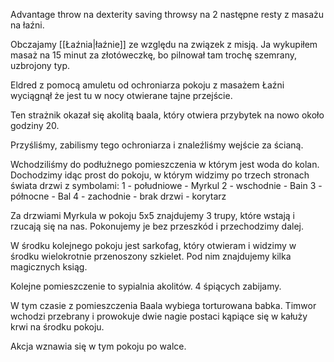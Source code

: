 Advantage throw na dexterity saving throwsy na 2 następne resty z masażu na łaźni.

Obczajamy [[Łaźnia|łaźnie]] ze względu na związek z misją. Ja wykupiłem masaż na 15 minut za złotóweczkę, bo pilnował tam trochę szemrany, uzbrojony typ.

Eldred z pomocą amuletu od ochroniarza pokoju z masażem Łaźni wyciągnął że jest tu w nocy otwierane tajne przejście.


Ten strażnik okazał się akolitą baala, który otwiera przybytek na nowo około godziny 20.


Przyśliśmy, zabilismy tego ochroniarza i znaleźliśmy wejście za ścianą.

Wchodziliśmy do podłużnego pomieszczenia w którym jest woda do kolan. Dochodzimy idąc prost do pokoju, w którym widzimy po trzech stronach świata drzwi z symbolami:
1 - południowe - Myrkul
2 - wschodnie - Bain
3 - północne - Bal
4 - zachodnie - brak drzwi - korytarz

Za drzwiami Myrkula w pokoju 5x5 znajdujemy 3 trupy, które wstają i rzucają się na nas.
Pokonujemy je bez przeszkód i przechodzimy dalej.

W środku kolejnego pokoju jest sarkofag, który otwieram i widzimy w środku wielokrotnie przenoszony szkielet. Pod nim znajdujemy kilka magicznych ksiąg.

Kolejne pomieszczenie to sypialnia akolitów. 4 śpiących zabijamy.

W tym czasie z pomieszczenia Baala wybiega torturowana babka. Timwor wchodzi przebrany i prowokuje dwie nagie postaci kąpiące się w kałuży krwi na środku pokoju.

Akcja wznawia się w tym pokoju po walce.